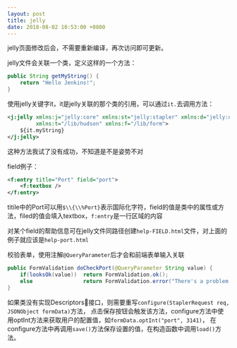 ```yaml
---
layout: post
title: jelly
date: 2018-08-02 10:53:00 +0800
---
```


jelly页面修改后会，不需要重新编译，再次访问即可更新。

jelly文件会关联一个类，定义这样的一个方法：
```java
public String getMyString() {
    return "Hello Jenkins!";
}
```

使用jelly关键字it，it是jelly关联的那个类的引用，可以通过`it.`去调用方法：
```xml
<j:jelly xmlns:j="jelly:core" xmlns:st="jelly:stapler" xmlns:d="jelly:define" xmlns:l="/lib/layout"
         xmlns:t="/lib/hudson" xmlns:f="/lib/form">
    ${it.myString}
</j:jelly>
```
这种方法我试了没有成功，不知道是不是姿势不对

field例子：
```xml
<f:entry title="Port" field="port">
    <f:textbox />
</f:entry>
```
titile中的Port可以用`$\\{\\%Port}`表示国际化字符，field的值是类中的属性或方法，filed的值会填入textbox，`f:entry`是一行区域的内容

对某个field的帮助信息可在jelly文件同路径创建`help-FIELD.html`文件，对上面的例子就应该是`help-port.html`

校验表单，使用注解`@QueryParameter`后才会和前端表单输入关联
```java
public FormValidation doCheckPort(@QueryParameter String value) {
    if(looksOk(value))  return FormValidation.ok();
    else                return FormValidation.error("There's a problem here");
}
```

如果类没有实现Descriptors接口，则需要重写`configure(StaplerRequest req, JSONObject formData)`方法，
点击保存按钮会触发该方法，configure方法中使用optInt方法来获取用户的配置值，如`formData.optInt("port", 3141)`，
在configure方法中再调用`save()`方法保存设置的值，在构造函数中调用`load()`方法。